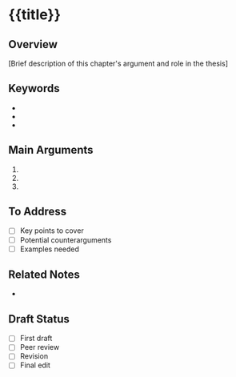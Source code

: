 # {{title}}

## Overview
[Brief description of this chapter's argument and role in the thesis]

## Keywords
- 
- 
- 

## Main Arguments
1. 
2. 
3. 

## To Address
- [ ] Key points to cover
- [ ] Potential counterarguments
- [ ] Examples needed

## Related Notes
- 

## Draft Status
- [ ] First draft
- [ ] Peer review
- [ ] Revision
- [ ] Final edit